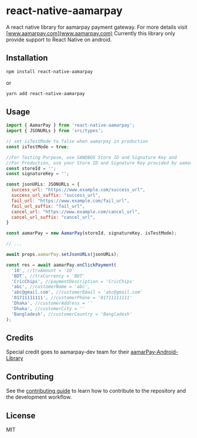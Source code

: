 # react-native-aamarpay

A react native library for aamarpay payment gateway. For more details visit [www.aamarpay.com](www.aamarpay.com)
Currently this library only provide support to React Native on android.

## Installation

```sh
npm install react-native-aamarpay
```
or
```sh
yarn add react-native-aamarpay
```

## Usage

```js
import { AamarPay } from 'react-native-aamarpay';
import { JSONURLs } from 'src/types';

// set isTestMode to false when aamarpay in production
const isTestMode = true;

//For Testing Purpose, use SANDBOX Store ID and Signature Key and
//For Production, use your Store ID and Signature Key provided by aamarPay
const storeId = '';
const signatureKey = '';

const jsonURLs: JSONURLs = {
  success_url: "https://www.example.com/success_url",
  success_url_suffix: "success_url",
  fail_url: "https://www.example.com/fail_url",
  fail_url_suffix: "fail_url",
  cancel_url: "https://www.example.com/cancel_url",
  cancel_url_suffix: "cancel_url",
}

const aamarPay = new AamarPay(storeId, signatureKey, isTestMode);

// ...

await props.aamarPay.setJsonURLs(jsonURLs);

const res = await aamarPay.onClickPayment(
  '10', //trxAmount = '10'
  'BDT', //trxCurrency = 'BDT'
  'CricChips', //paymentDescription = 'CricChips'
  'abc', //customerName = 'abc',
  'abc@gmail.com', //customerEmail = 'abc@gmail.com'
  '01711111111', //customerPhone = '01711111111'
  'Dhaka', //customerAddress = ''
  'Dhaka', //customerCity = ''
  'Bangladesh', //customerCountry = 'Bangladesh'
);
```

## Credits
Special credit goes to aamarpay-dev team for their [aamarPay-Android-Library](https://github.com/aamarpay-dev/aamarPay-Android-Library)

## Contributing

See the [contributing guide](CONTRIBUTING.md) to learn how to contribute to the repository and the development workflow.

## License

MIT

